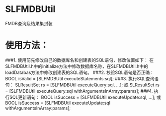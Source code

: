 SLFMDBUtil
==========
FMDB查询及结果集封装

使用方法：
==========
###1. 使用前先修改自己的数据库名和创建表的SQL语句，修改位置如下：
在SLFMDBUtil.h中的initialize方法中修改数据库名称，在SLFMDBUtil.h中的loadDatabas方法中修改创建表的SQL语句。
###2. 校验SQL语句是否正确：
    BOOL isValid = [SLFMDBUtil executeStatements:sql];
###3. 执行SQL查询语句：
    SLResultSet rs = [SLFMDBUtil executeQuery:sql, ...];
    或
    SLResultSet rs = [SLFMDBUtil executeQuery:sql withArgumentsInArray:params];
###4. 执行SQL更新语句：
    BOOL isSuccess = [SLFMDBUtil executeUpdate:sql, ...];
    或
    BOOL isSuccess = [SLFMDBUtil executeUpdate:sql withArgumentsInArray:params]; 
